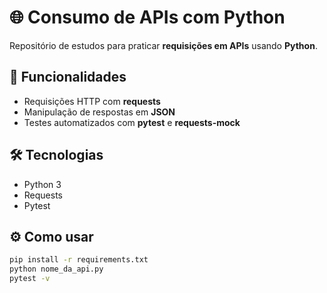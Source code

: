# 🌐 Consumo de APIs com Python

Repositório de estudos para praticar **requisições em APIs** usando **Python**.

## 🚀 Funcionalidades
- Requisições HTTP com **requests**
- Manipulação de respostas em **JSON**
- Testes automatizados com **pytest** e **requests-mock**

## 🛠️ Tecnologias
- Python 3
- Requests
- Pytest

## ⚙️ Como usar
```bash
pip install -r requirements.txt
python nome_da_api.py
pytest -v
